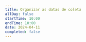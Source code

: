 ```yaml
---
title: Organizar as datas de coleta
allDay: false
startTime: 10:00
endTime: 10:00
date: 2024-04-11
completed: false
---
```

